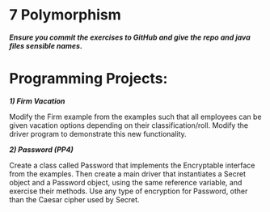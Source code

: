 # ﻿7 Polymorphism
***Ensure you commit the exercises to GitHub and give the repo and java files sensible names.***

# Programming Projects:
***1) Firm Vacation***

Modify the Firm example from the examples such that all employees can be given vacation options depending on their classification/roll. Modify the driver program to demonstrate this new functionality.

***2) Password (PP4)***

Create a class called Password that implements the Encryptable interface from the examples. Then create a main driver that instantiates a Secret object and a Password object, using the same reference variable, and exercise their methods. Use any type of encryption for Password, other than the Caesar cipher used by Secret.
